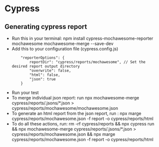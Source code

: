 # Cypress






## Generating cypress report
- Run this in your terminal: npm install cypress-mochawesome-reporter mochawesome mochawesome-merge --save-dev
- Add this to your configuration file (cypress.config.js)
    ``` "reporter": "cypress-mochawesome-reporter",
        "reporterOptions": {
            reportDir": "cypress/reports/mochawesome", // Set the desired report output directory
            "overwrite": false,
            "html": false,
            "json": true
        } 
    ```
- Run your test
- To merge individual json report: run npx mochawesome-merge cypress/reports/.jsons/*.json > cypress/reports/mochawesome/mochawesome.json
- To generate an html report from the json report, run : npx marge cypress/reports/mochawesome.json -f report -o cypress/reports/html
- To do all these actions, run: rm -rf cypress/reports && npx cypress run && npx mochawesome-merge cypress/reports/.jsons/*.json > cypress/reports/mochawesome.json && npx marge cypress/reports/mochawesome.json -f report -o cypress/reports/html


